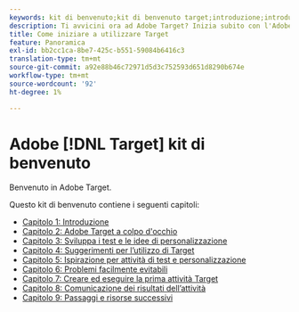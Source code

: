 ```yaml
---
keywords: kit di benvenuto;kit di benvenuto target;introduzione;introduzione;guida introduttiva
description: Ti avvicini ora ad Adobe Target? Inizia subito con l'Adobe [!DNL Target] Kit di benvenuto.
title: Come iniziare a utilizzare Target
feature: Panoramica
exl-id: bb2cc1ca-8be7-425c-b551-59084b6416c3
translation-type: tm+mt
source-git-commit: a92e88b46c72971d5d3c752593d651d8290b674e
workflow-type: tm+mt
source-wordcount: '92'
ht-degree: 1%

---
```


# Adobe [!DNL Target] kit di benvenuto

Benvenuto in Adobe Target.

Questo kit di benvenuto contiene i seguenti capitoli:

* [Capitolo 1: Introduzione](/help/c-intro/target-welcome-kit-1.md)
* [Capitolo 2: Adobe Target a colpo d&#39;occhio](/help/c-intro/target-welcome-kit-2.md)
* [Capitolo 3: Sviluppa i test e le idee di personalizzazione](/help/c-intro/target-welcome-kit-3.md)
* [Capitolo 4: Suggerimenti per l’utilizzo di Target](/help/c-intro/target-welcome-kit-4.md)
* [Capitolo 5: Ispirazione per attività di test e personalizzazione](/help/c-intro/target-welcome-kit-5.md)
* [Capitolo 6: Problemi facilmente evitabili](/help/c-intro/target-welcome-kit-6.md)
* [Capitolo 7: Creare ed eseguire la prima attività Target](/help/c-intro/target-welcome-kit-7.md)
* [Capitolo 8: Comunicazione dei risultati dell’attività](/help/c-intro/target-welcome-kit-8.md)
* [Capitolo 9: Passaggi e risorse successivi](/help/c-intro/target-welcome-kit-9.md)

